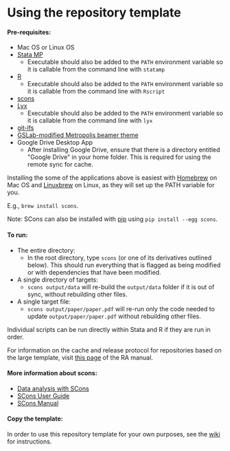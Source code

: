 Using the repository template
=============================



#### Pre-requisites:
 - Mac OS or Linux OS
 - [Stata MP](http://www.stata.com/statamp/)
    - Executable should also be added to the `PATH` environment variable so it is callable from the command line with `statamp`
 - [R](https://www.r-project.org/)
    - Executable should also be added to the `PATH` environment variable so it is callable from the command line with `Rscript`
 - [scons](http://scons.org/) 
 - [Lyx](https://www.lyx.org/)
    - Executable should also be added to the `PATH` environment variable so it is callable from the command line with `lyx`
 - [git-lfs](https://git-lfs.github.com/)
 - [GSLab-modified Metropolis beamer theme](https://github.com/gslab-econ/gslab_latex)
 - Google Drive Desktop App
     - After installing Google Drive, ensure that there is a directory entitled "Google Drive" in your home folder. This is required for using the remote sync for cache.

 Installing the some of the applications above is easiest with [Homebrew](http://brew.sh/) on Mac OS and [Linuxbrew](http://linuxbrew.sh/) on Linux, as they will set up the PATH variable for you.
 
 E.g., `brew install scons`.
 
 Note: SCons can also be installed with [pip](https://pip.pypa.io/en/stable/) using `pip install --egg scons`.

#### To run:
 - The entire directory:
    - In the root directory, type `scons` (or one of its derivatives outlined below). This should run everything that is flagged as being modified or with dependencies that have been modified.
 - A single directory of targets:
    - `scons output/data` will re-build the `output/data` folder if it is out of sync, without rebuilding other files.
 - A single target file:
    - `scons output/paper/paper.pdf` will re-run only the code needed to update `output/paper/paper.pdf` without rebuilding other files.


Individual scripts can be run directly within Stata and R if they are run in order.

For information on the cache and release protocol for repositories based on the large template, visit [this page](https://github.com/gslab-econ/admin/wiki/Repository-Organization) of the RA manual.

#### More information about scons:
  *  [Data analysis with SCons](http://zacharytessler.com/2015/03/05/data-workflows-with-scons/)
  *  [SCons User Guide](http://scons.org/doc/production/PDF/scons-user.pdf)
  *  [SCons Manual](http://scons.org/doc/production/PDF/scons-man.pdf)
  

#### Copy the template:
In order to use this repository template for your own purposes, see the [wiki](https://github.com/gslab-econ/template/wiki) for instructions.

